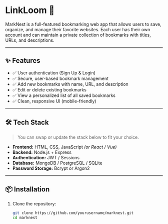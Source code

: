# LinkLoom 🔖

MarkNest is a full-featured bookmarking web app that allows users to save, organize, and manage their favorite websites. Each user has their own account and can maintain a private collection of bookmarks with titles, URLs, and descriptions.

---

## ✨ Features

- ✅ User authentication (Sign Up & Login)
- ✅ Secure, user-based bookmark management
- ✅ Add new bookmarks with name, URL, and description
- ✅ Edit or delete existing bookmarks
- ✅ View a personalized list of all saved bookmarks
- ✅ Clean, responsive UI (mobile-friendly)

---

## 🛠️ Tech Stack

> You can swap or update the stack below to fit your choice.

- **Frontend:** HTML, CSS, JavaScript _(or React / Vue)_
- **Backend:** Node.js + Express
- **Authentication:** JWT / Sessions
- **Database:** MongoDB / PostgreSQL / SQLite
- **Password Storage:** Bcrypt or Argon2

---

## 📦 Installation

1. Clone the repository:
   ```bash
   git clone https://github.com/yourusername/marknest.git
   cd marknest
   ```
